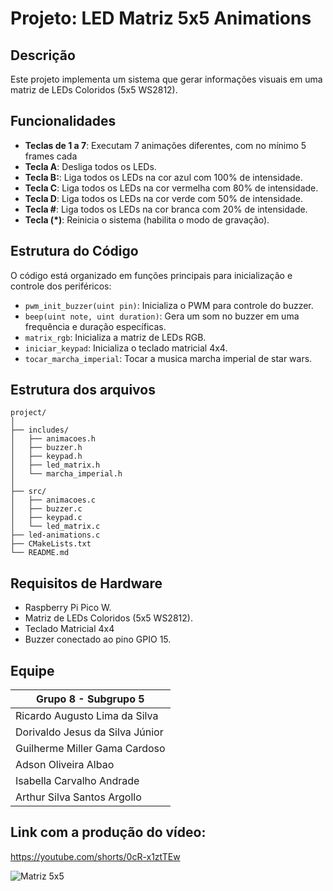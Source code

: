 ﻿# Projeto: LED Matriz 5x5 Animations

## Descrição
Este projeto implementa um sistema que gerar informações visuais em uma matriz de LEDs Coloridos (5x5 WS2812).

## Funcionalidades
- **Teclas de 1 a 7**: Executam 7 animações diferentes, com no mínimo 5 frames cada
- **Tecla A**: Desliga todos os LEDs.
- **Tecla B:**: Liga todos os LEDs na cor azul com 100% de intensidade.
- **Tecla C**: Liga todos os LEDs na cor vermelha com 80% de intensidade.
- **Tecla D**: Liga todos os LEDs na cor verde com 50% de intensidade.
- **Tecla #**: Liga todos os LEDs na cor branca com 20% de intensidade.
- **Tecla (*)**: Reinicia o sistema (habilita o modo de gravação).

## Estrutura do Código
O código está organizado em funções principais para inicialização e controle dos periféricos:
- `pwm_init_buzzer(uint pin)`: Inicializa o PWM para controle do buzzer.
- `beep(uint note, uint duration)`: Gera um som no buzzer em uma frequência e duração específicas.
- `matrix_rgb`: Inicializa a matriz de LEDs RGB.
- `iniciar_keypad`: Inicializa o teclado matricial 4x4.
- `tocar_marcha_imperial`: Tocar a musica marcha imperial de star wars.

## Estrutura dos arquivos
```
project/
│
├── includes/
│   ├── animacoes.h
│   ├── buzzer.h
│   ├── keypad.h
│   ├── led_matrix.h
│   └── marcha_imperial.h
│
├── src/
│   ├── animacoes.c
│   ├── buzzer.c
│   ├── keypad.c
│   └── led_matrix.c
├── led-animations.c
├── CMakeLists.txt
└── README.md
```

## Requisitos de Hardware
- Raspberry Pi Pico W.
- Matriz de LEDs Coloridos (5x5 WS2812).
- Teclado Matricial 4x4
- Buzzer conectado ao pino GPIO 15.

## **Equipe**

| **Grupo 8 - Subgrupo 5**
|--------------------------------|
|Ricardo Augusto Lima da Silva   |
|Dorivaldo Jesus da Silva Júnior | 
|Guilherme Miller Gama Cardoso   | 
|Adson Oliveira Albao            |
|Isabella Carvalho Andrade       |
|Arthur Silva Santos Argollo     | 

## **Link com a produção do vídeo:**
https://youtube.com/shorts/0cR-x1ztTEw

![Matriz 5x5](https://github.com/user-attachments/assets/2a0f739d-9bf2-4a4f-a034-cb2d0799a942)
